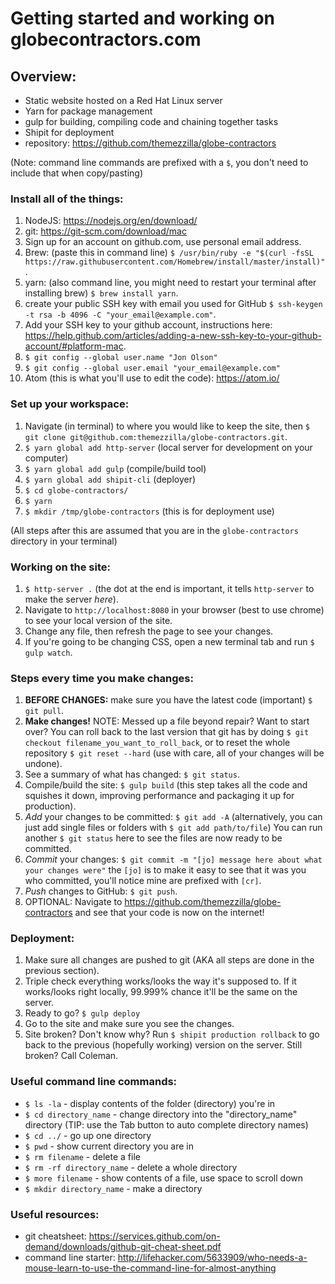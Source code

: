 # Getting started and working on globecontractors.com

## Overview:
* Static website hosted on a Red Hat Linux server
* Yarn for package management
* gulp for building, compiling code and chaining together tasks
* Shipit for deployment
* repository: https://github.com/themezzilla/globe-contractors

(Note: command line commands are prefixed with a `$`, you don't need to include that when copy/pasting)
### Install all of the things:
1. NodeJS: https://nodejs.org/en/download/
2. git: https://git-scm.com/download/mac
3. Sign up for an account on github.com, use personal email address.
4. Brew: (paste this in command line) `$ /usr/bin/ruby -e "$(curl -fsSL https://raw.githubusercontent.com/Homebrew/install/master/install)"`.
5. yarn: (also command line, you might need to restart your terminal after installing brew) `$ brew install yarn`.
6. create your public SSH key with email you used for GitHub `$ ssh-keygen -t rsa -b 4096 -C "your_email@example.com"`.
7. Add your SSH key to your github account, instructions here: https://help.github.com/articles/adding-a-new-ssh-key-to-your-github-account/#platform-mac.
8. `$ git config --global user.name "Jon Olson"`
9. `$ git config --global user.email "your_email@example.com"`
10. Atom (this is what you'll use to edit the code): https://atom.io/

### Set up your workspace:
1. Navigate (in terminal) to where you would like to keep the site, then `$ git clone git@github.com:themezzilla/globe-contractors.git`.
2. `$ yarn global add http-server` (local server for development on your computer)
3. `$ yarn global add gulp` (compile/build tool)
4. `$ yarn global add shipit-cli` (deployer)
5. `$ cd globe-contractors/`
6. `$ yarn`
7. `$ mkdir /tmp/globe-contractors` (this is for deployment use)

(All steps after this are assumed that you are in the `globe-contractors` directory in your terminal)
### Working on the site:
1.  `$ http-server .` (the dot at the end is important, it tells `http-server` to make the server *here*).
2. Navigate to `http://localhost:8080` in your browser (best to use chrome) to see your local version of the site.
3. Change any file, then refresh the page to see your changes.
4. If you're going to be changing CSS, open a new terminal tab and run `$ gulp watch`.

### Steps every time you make changes:
1. **BEFORE CHANGES:** make sure you have the latest code (important) `$ git pull`.
2. **Make changes!** NOTE: Messed up a file beyond repair? Want to start over? You can roll back to the last version that git has by doing `$ git checkout filename_you_want_to_roll_back`, or to reset the whole repository `$ git reset --hard` (use with care, all of your changes will be undone).
3. See a summary of what has changed: `$ git status`.
4. Compile/build the site: `$ gulp build` (this step takes all the code and squishes it down, improving performance and packaging it up for production).
5. *Add* your changes to be committed: `$ git add -A` (alternatively, you can just add single files or folders with `$ git add path/to/file`) You can run another `$ git status` here to see the files are now ready to be committed.
6. *Commit* your changes: `$ git commit -m "[jo] message here about what your changes were"` the `[jo]` is to make it easy to see that it was you who committed, you'll notice mine are prefixed with `[cr]`.
7. *Push* changes to GitHub: `$ git push`.
8. OPTIONAL: Navigate to https://github.com/themezzilla/globe-contractors and see that your code is now on the internet!

### Deployment:
1. Make sure all changes are pushed to git (AKA all steps are done in the previous section).
2. Triple check everything works/looks the way it's supposed to. If it works/looks right locally, 99.999% chance it'll be the same on the server.
3. Ready to go? `$ gulp deploy`
4. Go to the site and make sure you see the changes.
5. Site broken? Don't know why? Run `$ shipit production rollback` to go back to the previous (hopefully working) version on the server. Still broken? Call Coleman.

### Useful command line commands:
* `$ ls -la` - display contents of the folder (directory) you're in
* `$ cd directory_name` - change directory into the "directory_name" directory (TIP: use the Tab button to auto complete directory names)
* `$ cd ../` - go up one directory
* `$ pwd` - show current directory you are in
* `$ rm filename` - delete a file
* `$ rm -rf directory_name` - delete a whole directory
* `$ more filename` - show contents of a file, use space to scroll down
* `$ mkdir directory_name` - make a directory

### Useful resources:
* git cheatsheet: https://services.github.com/on-demand/downloads/github-git-cheat-sheet.pdf
* command line starter: http://lifehacker.com/5633909/who-needs-a-mouse-learn-to-use-the-command-line-for-almost-anything
